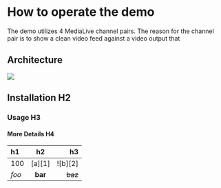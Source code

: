 # How to operate the demo

The demo utilizes 4 MediaLive channel pairs. The reason for the channel pair is to show a clean video feed against a video output that 

## Architecture

![](demos/html5-motion-graphics/html5_architecture_demo.png?width=25pc&classes=border,shadow)

## Installation H2

### Usage H3

#### More Details H4

| h1    |    h2   |      h3 |
|:------|:-------:|--------:|
| 100   | [a][1]  | ![b][2] |
| *foo* | **bar** | ~~baz~~ |

